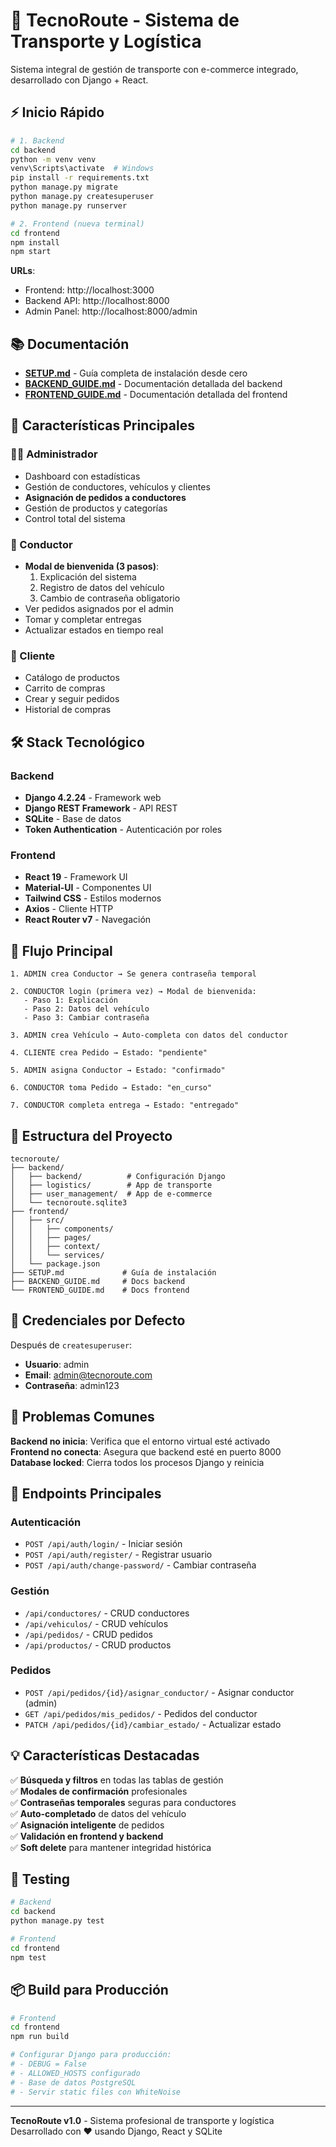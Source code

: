 # 🚛 TecnoRoute - Sistema de Transporte y Logística

Sistema integral de gestión de transporte con e-commerce integrado, desarrollado con Django + React.

## ⚡ Inicio Rápido

```bash
# 1. Backend
cd backend
python -m venv venv
venv\Scripts\activate  # Windows
pip install -r requirements.txt
python manage.py migrate
python manage.py createsuperuser
python manage.py runserver

# 2. Frontend (nueva terminal)
cd frontend
npm install
npm start
```

**URLs**:
- Frontend: http://localhost:3000
- Backend API: http://localhost:8000
- Admin Panel: http://localhost:8000/admin

## 📚 Documentación

- **[SETUP.md](./SETUP.md)** - Guía completa de instalación desde cero
- **[BACKEND_GUIDE.md](./BACKEND_GUIDE.md)** - Documentación detallada del backend
- **[FRONTEND_GUIDE.md](./FRONTEND_GUIDE.md)** - Documentación detallada del frontend

## 🎯 Características Principales

### 👨‍💼 Administrador
- Dashboard con estadísticas
- Gestión de conductores, vehículos y clientes
- **Asignación de pedidos a conductores**
- Gestión de productos y categorías
- Control total del sistema

### 🚛 Conductor
- **Modal de bienvenida (3 pasos)**:
  1. Explicación del sistema
  2. Registro de datos del vehículo
  3. Cambio de contraseña obligatorio
- Ver pedidos asignados por el admin
- Tomar y completar entregas
- Actualizar estados en tiempo real

### 👤 Cliente
- Catálogo de productos
- Carrito de compras
- Crear y seguir pedidos
- Historial de compras

## 🛠️ Stack Tecnológico

### Backend
- **Django 4.2.24** - Framework web
- **Django REST Framework** - API REST
- **SQLite** - Base de datos
- **Token Authentication** - Autenticación por roles

### Frontend
- **React 19** - Framework UI
- **Material-UI** - Componentes UI
- **Tailwind CSS** - Estilos modernos
- **Axios** - Cliente HTTP
- **React Router v7** - Navegación

## 🔄 Flujo Principal

```
1. ADMIN crea Conductor → Se genera contraseña temporal

2. CONDUCTOR login (primera vez) → Modal de bienvenida:
   - Paso 1: Explicación
   - Paso 2: Datos del vehículo
   - Paso 3: Cambiar contraseña

3. ADMIN crea Vehículo → Auto-completa con datos del conductor

4. CLIENTE crea Pedido → Estado: "pendiente"

5. ADMIN asigna Conductor → Estado: "confirmado"

6. CONDUCTOR toma Pedido → Estado: "en_curso"

7. CONDUCTOR completa entrega → Estado: "entregado"
```

## 📁 Estructura del Proyecto

```
tecnoroute/
├── backend/
│   ├── backend/          # Configuración Django
│   ├── logistics/        # App de transporte
│   ├── user_management/  # App de e-commerce
│   └── tecnoroute.sqlite3
├── frontend/
│   ├── src/
│   │   ├── components/
│   │   ├── pages/
│   │   ├── context/
│   │   └── services/
│   └── package.json
├── SETUP.md             # Guía de instalación
├── BACKEND_GUIDE.md     # Docs backend
└── FRONTEND_GUIDE.md    # Docs frontend
```

## 🔑 Credenciales por Defecto

Después de `createsuperuser`:
- **Usuario**: admin
- **Email**: admin@tecnoroute.com
- **Contraseña**: admin123

## 🚨 Problemas Comunes

**Backend no inicia**: Verifica que el entorno virtual esté activado  
**Frontend no conecta**: Asegura que backend esté en puerto 8000  
**Database locked**: Cierra todos los procesos Django y reinicia

## 📖 Endpoints Principales

### Autenticación
- `POST /api/auth/login/` - Iniciar sesión
- `POST /api/auth/register/` - Registrar usuario
- `POST /api/auth/change-password/` - Cambiar contraseña

### Gestión
- `/api/conductores/` - CRUD conductores
- `/api/vehiculos/` - CRUD vehículos
- `/api/pedidos/` - CRUD pedidos
- `/api/productos/` - CRUD productos

### Pedidos
- `POST /api/pedidos/{id}/asignar_conductor/` - Asignar conductor (admin)
- `GET /api/pedidos/mis_pedidos/` - Pedidos del conductor
- `PATCH /api/pedidos/{id}/cambiar_estado/` - Actualizar estado

## 💡 Características Destacadas

✅ **Búsqueda y filtros** en todas las tablas de gestión  
✅ **Modales de confirmación** profesionales  
✅ **Contraseñas temporales** seguras para conductores  
✅ **Auto-completado** de datos del vehículo  
✅ **Asignación inteligente** de pedidos  
✅ **Validación en frontend y backend**  
✅ **Soft delete** para mantener integridad histórica  

## 🧪 Testing

```bash
# Backend
cd backend
python manage.py test

# Frontend
cd frontend
npm test
```

## 📦 Build para Producción

```bash
# Frontend
cd frontend
npm run build

# Configurar Django para producción:
# - DEBUG = False
# - ALLOWED_HOSTS configurado
# - Base de datos PostgreSQL
# - Servir static files con WhiteNoise
```

---

**TecnoRoute v1.0** - Sistema profesional de transporte y logística  
Desarrollado con ❤️ usando Django, React y SQLite
